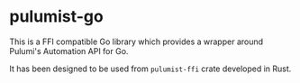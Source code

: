 # pulumist-go

This is a FFI compatible Go library which provides a wrapper around Pulumi's Automation API for Go.

It has been designed to be used from `pulumist-ffi` crate developed in Rust.
